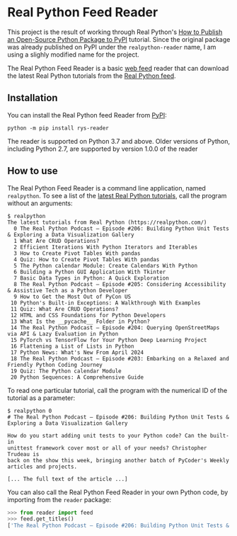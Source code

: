 # Real Python Feed Reader

This project is the result of working through Real Python's [How to Publish an Open-Source Python Package to PyPI](https://realpython.com/pypi-publish-python-package/) tutorial. Since the original package was already published on PyPI under the `realpython-reader` name, 
I am using a slighly modified name for the project.

The Real Python Feed Reader is a basic [web feed](https://en.wikipedia.org/wiki/Web_feed) reader that can download the 
latest Real Python tutorials from the [Real Python feed](https://realpython.com/contact/#rss-atom-feed).


## Installation

You can install the Real Python feed Reader from [PyPI](https://pypi.org/project/rys-reader/):

```
python -m pip install rys-reader
```

The reader is supported on Python 3.7 and above. Older versions of Python, including Python 2.7, are supported by
version 1.0.0 of the reader

## How to use

The Real Python Feed Reader is a command line application, named `realpython`. To see a list of the 
[latest Real Python tutorials](https://realpython.com/), call the program without an arguments:

```
$ realpython
The latest tutorials from Real Python (https://realpython.com/)
  0 The Real Python Podcast – Episode #206: Building Python Unit Tests & Exploring a Data Visualization Gallery
  1 What Are CRUD Operations?
  2 Efficient Iterations With Python Iterators and Iterables
  3 How to Create Pivot Tables With pandas
  4 Quiz: How to Create Pivot Tables With pandas
  5 The Python calendar Module: Create Calendars With Python
  6 Building a Python GUI Application With Tkinter
  7 Basic Data Types in Python: A Quick Exploration
  8 The Real Python Podcast – Episode #205: Considering Accessibility & Assistive Tech as a Python Developer
  9 How to Get the Most Out of PyCon US
 10 Python's Built-in Exceptions: A Walkthrough With Examples
 11 Quiz: What Are CRUD Operations?
 12 HTML and CSS Foundations for Python Developers
 13 What Is the __pycache__ Folder in Python?
 14 The Real Python Podcast – Episode #204: Querying OpenStreetMaps via API & Lazy Evaluation in Python
 15 PyTorch vs TensorFlow for Your Python Deep Learning Project
 16 Flattening a List of Lists in Python
 17 Python News: What's New From April 2024
 18 The Real Python Podcast – Episode #203: Embarking on a Relaxed and Friendly Python Coding Journey
 19 Quiz: The Python calendar Module
 20 Python Sequences: A Comprehensive Guide
```

To read one particular tutorial, call the program with the numerical ID of the tutorial as a parameter:

```
$ realpython 0
# The Real Python Podcast – Episode #206: Building Python Unit Tests & Exploring a Data Visualization Gallery

How do you start adding unit tests to your Python code? Can the built-in
unittest framework cover most or all of your needs? Christopher Trudeau is
back on the show this week, bringing another batch of PyCoder's Weekly
articles and projects.

[... The full text of the article ...]
```

You can also call the Real Python Feed Reader in your own Python code, by importing from the `reader` package:

```python
>>> from reader import feed
>>> feed.get_titles()
['The Real Python Podcast – Episode #206: Building Python Unit Tests & Exploring a Data Visualization Gallery',...]
```
